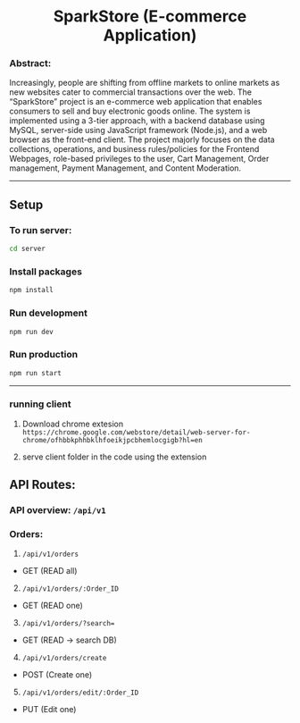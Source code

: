 <center><h1>SparkStore (E-commerce Application)</h1></center>

### Abstract:
Increasingly, people are shifting from offline markets to online markets as new websites cater to commercial transactions over the web. The “SparkStore” project is an e-commerce web application that enables consumers to sell and buy electronic goods online. The system is implemented using a 3-tier approach, with a backend database using MySQL, server-side using JavaScript framework (Node.js), and a web browser as the front-end client. The project majorly focuses on the data collections, operations, and business rules/policies for the Frontend Webpages, role-based privileges to the user, Cart Management, Order management, Payment Management, and Content Moderation.

---
## Setup

### To run server:

```sh
cd server
```
### Install packages 
```sh
npm install
```

### Run development

```sh
npm run dev
```

### Run production
```sh
npm run start
```

---

### running client 

1. Download chrome extesion 
``` https://chrome.google.com/webstore/detail/web-server-for-chrome/ofhbbkphhbklhfoeikjpcbhemlocgigb?hl=en ```

1. serve  client  folder in the code using the extension


## API Routes:

### API overview: `/api/v1`

### Orders: 
   1. `/api/v1/orders`
   * GET (READ all)
   2. `/api/v1/orders/:Order_ID`
   * GET (READ one)
   3. `/api/v1/orders/?search=`
   * GET (READ -> search DB)
   4. `/api/v1/orders/create`
   * POST (Create one)
   5. `/api/v1/orders/edit/:Order_ID`
   * PUT (Edit one)

